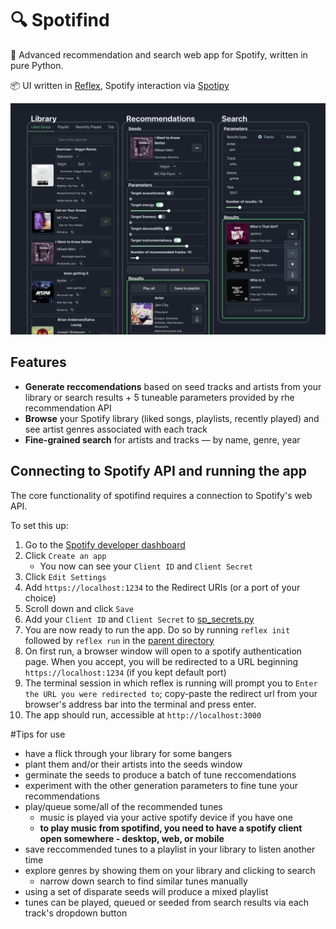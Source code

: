 # :mag: Spotifind

:seedling: Advanced recommendation and search web app for Spotify, written in pure Python.

:package: UI written in [Reflex](https://github.com/reflex-dev/reflex/), Spotify interaction via [Spotipy](https://github.com/spotipy-dev/spotipy)

![Screenshot](screenshot.png?raw=true 'Spotifind UI')


## Features

- **Generate reccomendations** based on seed tracks and artists from your library or search results + 5 tuneable parameters provided by rhe recommendation API
- **Browse** your Spotify library (liked songs, playlists, recently played) and see artist genres associated with each track
- **Fine-grained search** for artists and tracks — by name, genre, year


## Connecting to Spotify API and running the app

The core functionality of spotifind requires a connection to Spotify's web API.

To set this up:
1. Go to the [Spotify developer dashboard](https://developer.spotify.com/dashboard/applications)
1. Click `Create an app`
    - You now can see your `Client ID` and `Client Secret`
1. Click `Edit Settings`
1. Add `https://localhost:1234` to the Redirect URIs (or a port of your choice)
1. Scroll down and click `Save`
1. Add your `Client ID` and `Client Secret` to [sp_secrets.py](sp_secrets.py)
1. You are now ready to run the app. Do so by running `reflex init` followed by `reflex run` in the [parent directory](/)
1. On first run, a browser window will open to a spotify authentication page. When you accept, you will be redirected to a URL beginning `https://localhost:1234` (if you kept default port)
1. The terminal session in which reflex is running will prompt you to `Enter the URL you were redirected to`; copy-paste the redirect url from your browser's address bar into the terminal and press enter.
1. The app should run, accessible at `http://localhost:3000`

#Tips for use
- have a flick through your library for some bangers
- plant them and/or their artists into the seeds window
- germinate the seeds to produce a batch of tune reccomendations
- experiment with the other generation parameters to fine tune your recommendations
- play/queue some/all of the recommended tunes
    - music is played via your active spotify device if you have one
    - **to play music from spotifind, you need to have a spotify client open somewhere - desktop, web, or mobile**
- save reccommended tunes to a playlist in your library to listen another time
- explore genres by showing them on your library and clicking to search
    - narrow down search to find similar tunes manually
- using a set of disparate seeds will produce a mixed playlist
- tunes can be played, queued or seeded from search results via each track's dropdown button